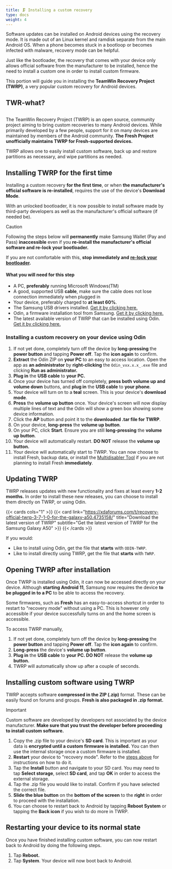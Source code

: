 ```yaml
---
title: 🗜️ Installing a custom recovery
type: docs
weight: 4
---
```


Software updates can be installed on Android devices using the recovery mode. It is made out of an Linux kernel and ramdisk separate from the main Android OS. When a phone becomes stuck in a bootloop or becomes infected with malware, recovery mode can be helpful.

Just like the bootloader, the recovery that comes with your device only allows official software from the manufacturer to be installed, hence the need to install a custom one in order to install custom firmware.

This portion will guide you in installing the **TeamWin Recovery Project (TWRP)**, a very popular custom recovery for Android devices.



## TWR-what?

<figure><img src="../../.gitbook/assets/image (1).png" alt=""><figcaption></figcaption></figure>

The TeamWin Recovery Project (TWRP) is an open source, community project aiming to bring custom recoveries to many Android devices. While primarily developed by a few people, support for it on many devices are maintained by members of the Android community. **The Fresh Project unofficially maintains TWRP for Fresh-supported devices.**

TWRP allows one to easily install custom software, back up and restore partitions as necessary, and wipe partitions as needed.



## Installing TWRP for the first time

Installing a custom recovery **for the first time**, or when **the manufacturer's official software is re-installed**, requires the use of the device's **Download Mode**.

With an unlocked bootloader, it is now possible to install software made by third-party developers as well as the manufacturer's official software (if needed be).

> [!CAUTION]
> Following the steps below will **permanently** make Samsung Wallet (Pay and Pass) **inaccessible** even if you **re-install the manufacturer's official software and re-lock your bootloader.**
> 
> If you are not comfortable with this, **stop immediately and** [**re-lock your bootloader**](../unlocking-the-bootloader#re-locking-the-devices-bootloader)**.**

#### What you will need for this step

* A PC, **preferably** running Microsoft Windows(TM)
* A good, supported USB **cable**, make sure the cable does not lose connection immediately when plugged in
* Your device, preferably charged to **at least 60%**.
* The Samsung USB drivers installed. [Get it by clicking here.](https://developer.samsung.com/android-usb-driver)
* Odin, a firmware installation tool from Samsung. [Get it by clicking here.](https://forum.xda-developers.com/t/patched-odin-3-13-1.3762572/)
* The latest available version of TWRP that can be installed using Odin. [Get it by clicking here.](https://github.com/TenSeventy7/android_recovery_exynos9610_ci/releases/download/ci_36/ODIN-TWRP_v3.7.0-Unofficial_a50-1666700569.tar)



### Installing a custom recovery on your device using Odin

1. If not yet done, completely turn off the device by **long-pressing** the **power button** and tapping **Power off**. Tap the **icon again** to confirm.
2. **Extract** the Odin ZIP on **your PC** to an easy to access location. Open the app as **an administrator** by **right-clicking** the `Odin_vxx.x.x_.exe` file and clicking **Run as administrator.**&#x20;
3. **Plug in** the **USB cable** to **your PC.**
4. Once your device has turned off completely, **press both** **volume up and volume down** buttons, and **plug in** the **USB cable** to **your phone**.
5. Your device will turn on to a **teal** screen. This is your device's **download mode**.
6. **Press** the **volume up button** once. Your device's screen will now display multiple lines of text and the Odin will show a green box showing some device information.
7. Click the **AP** button and point it to the **downloaded .tar file for TWRP**.
8. On your device, **long-press** the **volume up button**.
9. On your PC, click **Start**. Ensure you are still **long-pressing** the **volume up button**.
10. Your device will automatically restart. **DO NOT** release the **volume up button.**
11. Your device will automatically start to TWRP. You can now choose to install Fresh, backup data, or install the [Multidisabler Tool](https://forum.xda-developers.com/t/pie-10-11-system-as-root-multidisabler-disables-encryption-vaultkeeper-auto-flash-of-stock-recovery-proca-wsm-cass-etc.3919714/) if you are not planning to install Fresh **immediately**.



## Updating TWRP

TWRP releases updates with new functionality and fixes at least every **1-2 months.** In order to install these new releases, you can choose to install them directly on TWRP, or using Odin.

{{< cards cols="1" >}}
  {{< card link="https://xdaforums.com/t/recovery-official-twrp-3-7-1-0-for-the-galaxy-a50.4735158/" title="Download the latest version of TWRP" subtitle="Get the latest version of TWRP for the Samsung Galaxy A50" >}}
{{< /cards >}}

If you would:

* Like to install using Odin, get the file that **starts** with `ODIN-TWRP`.
* Like to install directly using TWRP, get the file that **starts** with `TWRP`.



## Opening TWRP after installation

Once TWRP is installed using Odin, it can now be accessed directly on your device. Although **starting Android 11**, Samsung now requires the device **to be plugged in to a PC** to be able to access the recovery.

Some firmwares, such as **Fresh** has an easy-to-access shortcut in order to restart to "recovery mode" without using a PC. This is however only accessible if your device successfully turns on and the home screen is accessible.

To access TWRP manually,

1. If not yet done, completely turn off the device by **long-pressing** the **power button** and tapping **Power off**. Tap the **icon again** to confirm.
2. **Long-press** the device's **volume up button**.
3. **Plug in** the **USB cable** to **your PC. DO NOT** release the **volume up button.**
4. TWRP will automatically show up after a couple of seconds.



## Installing custom software using TWRP

TWRP accepts software **compressed in the ZIP (.zip)** format. These can be easily found on forums and groups. **Fresh is also packaged in .zip format.**

> [!IMPORTANT]
> Custom software are developed by developers not associated by the device manufacturer. **Make sure that you trust the developer before proceeding to install custom software.**

1. Copy the .zip file to your device's **SD card**. This is important as your data is **encrypted until a custom firmware is installed.** You can then use the internal storage once a custom firmware is installed.
2. **Restart** your device to "recovery mode". Refer to the [steps above](installing-a-custom-recovery.md#opening-twrp-after-installation) for instructions on how to do it.
3. Tap the **Install** button and navigate to your SD card. You may need to tap **Select storage**, select **SD card**, and tap **OK** in order to access the external storage.
4. Tap the .zip file you would like to install. Confirm if you have selected the correct file.
5. **Slide the blue button** on the **bottom of the screen** to the **right** in order to proceed with the installation.
6. You can choose to restart back to Android by tapping **Reboot System** or tapping the **Back icon** if you wish to do more in TWRP.



## Restarting your device to its normal state

Once you have finished installing custom software, you can now restart back to Android by doing the following steps.

1. Tap **Reboot.**
2. Tap **System**. Your device will now boot back to Android.
